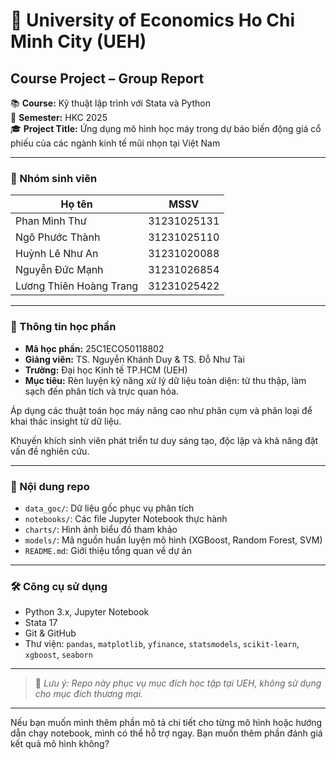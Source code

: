 # 📘 University of Economics Ho Chi Minh City (UEH)  
## Course Project – Group Report

📚 **Course:** Kỹ thuật lập trình với Stata và Python  
📅 **Semester:** HKC 2025  
🎓 **Project Title:** Ứng dụng mô hình học máy trong dự báo biến động giá cổ phiếu của các ngành kinh tế mũi nhọn tại Việt Nam

---

### 👥 Nhóm sinh viên
| Họ tên                  | MSSV          |
|------------------------|---------------|
| Phan Minh Thư          | 31231025131   |
| Ngô Phước Thành        | 31231025110   |
| Huỳnh Lê Như An        | 31231020088   |
| Nguyễn Đức Mạnh        | 31231026854   |
| Lương Thiên Hoàng Trang| 31231025422   |

---

### 📌 Thông tin học phần
- **Mã học phần:** 25C1ECO50118802  
- **Giảng viên:** TS. Nguyễn Khánh Duy & TS. Đỗ Như Tài  
- **Trường:** Đại học Kinh tế TP.HCM (UEH)  
- **Mục tiêu:**
Rèn luyện kỹ năng xử lý dữ liệu toàn diện: từ thu thập, làm sạch đến phân tích và trực quan hóa.

Áp dụng các thuật toán học máy nâng cao như phân cụm và phân loại để khai thác insight từ dữ liệu.

Khuyến khích sinh viên phát triển tư duy sáng tạo, độc lập và khả năng đặt vấn đề nghiên cứu.

---

### 📂 Nội dung repo
- `data_goc/`: Dữ liệu gốc phục vụ phân tích
- `notebooks/`: Các file Jupyter Notebook thực hành
- `charts/`: Hình ảnh biểu đồ tham khảo
- `models/`: Mã nguồn huấn luyện mô hình (XGBoost, Random Forest, SVM)
- `README.md`: Giới thiệu tổng quan về dự án

---

### 🛠️ Công cụ sử dụng
- Python 3.x, Jupyter Notebook  
- Stata 17  
- Git & GitHub  
- Thư viện: `pandas`, `matplotlib`, `yfinance`, `statsmodels`, `scikit-learn`, `xgboost`, `seaborn`

---

> 📌 *Lưu ý: Repo này phục vụ mục đích học tập tại UEH, không sử dụng cho mục đích thương mại.*

---

Nếu bạn muốn mình thêm phần mô tả chi tiết cho từng mô hình hoặc hướng dẫn chạy notebook, mình có thể hỗ trợ ngay. Bạn muốn thêm phần đánh giá kết quả mô hình không?
